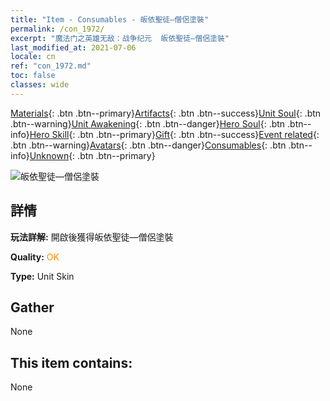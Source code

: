 ```yaml
---
title: "Item - Consumables - 皈依聖徒—僧侶塗裝"
permalink: /con_1972/
excerpt: "魔法门之英雄无敌：战争纪元  皈依聖徒—僧侶塗裝"
last_modified_at: 2021-07-06
locale: cn
ref: "con_1972.md"
toc: false
classes: wide
---
```

 [Materials](/ItemsCN/){: .btn .btn--primary}[Artifacts](/ItemsCN/Artifacts/){: .btn .btn--success}[Unit Soul](/ItemsCN/UnitSoul/){: .btn .btn--warning}[Unit Awakening](/ItemsCN/UnitAwakening/){: .btn .btn--danger}[Hero Soul](/ItemsCN/HeroSoul/){: .btn .btn--info}[Hero Skill](/ItemsCN/HeroSkill/){: .btn .btn--primary}[Gift](/ItemsCN/Gift/){: .btn .btn--success}[Event related](/ItemsCN/Events/){: .btn .btn--warning}[Avatars](/ItemsCN/Avatars/){: .btn .btn--danger}[Consumables](/ItemsCN/Consumables/){: .btn .btn--info}[Unknown](/ItemsCN/Unknown/){: .btn .btn--primary}

 ![皈依聖徒—僧侶塗裝](/images/u/ti_senglvshengdan.jpg)

## 詳情
 **玩法詳解:** 開啟後獲得皈依聖徒—僧侶塗裝

 **Quality:** <span style="color: #FF8C00">OK</span>

 **Type:** Unit Skin

## Gather

  None

## This item contains:

  None

